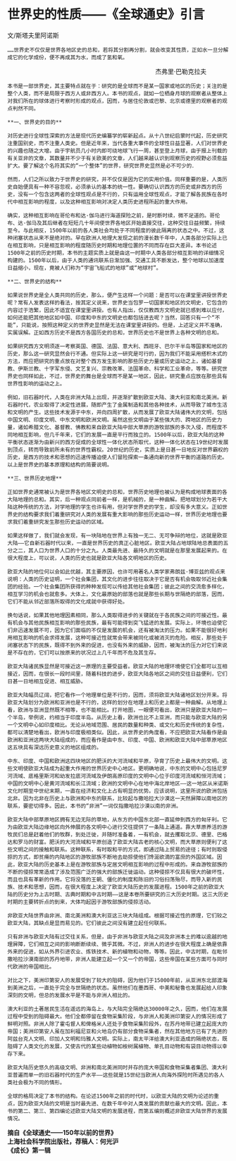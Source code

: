 # 世界史的性质——《全球通史》引言

文/斯塔夫里阿诺斯  
  
  
    ……世界史不仅仅是世界各地区史的总和，若将其分割再分割，就会改变其性质，正如水一旦分解成它的化学成份，便不再成其为水，而成了氢和氧。

　　　　　　　　　　　　　　　　　　　　　　　　杰弗里·巴勒克拉夫  
  
    本书是一部世界史，其主要特点就在于：研究的是全球而不是某一国家或地区的历史；关注的是整个人类，而不是局限于西方人或非西方人。本书的观点，就如一位栖身月球的观察者从整体上对我们所在的球体进行考察时形成的观点，因而，与居住伦敦或巴黎、北京或德里的观察者的观点判然不同。  
  
    **一、世界史的目的**  
  
    对历史进行全球性深索的方法是现代历史编纂学的崭新起点。从十八世纪启蒙时代起，历史研究注重国别史，而不注重人类史。但是近年来，当代各重大事件的全球性日益显著，人们对世界史的兴趣也随之大增。由于宇航员几小时内即可绕地球飞行一周，甚至登上月球，由于报上刊载的有关亚非的文章，其数量并不少于有关欧美的文章，人们越来越认识到观察历史的视野必须愈益扩大。要了解这个名符其实的“一个整体”的世界，研究世界史显然是必不可少的．  
  
    然而，人们之所以致力于世界史的研究，并不仅仅是因为它的实用价值。同样重要的是，人类历史自始便具有一种不容忽视，必须承认的基本的统一性。要确切认识西方的历史或非西方的历史，没有一个包含这两者的全球性观点是不行的，只有运用全球性观点，才能了解各民族在各时代中相互影响的程度，以及这种相互影响对决定人类历史进程所起的重大作用。  
  
    确实，这种相互影响在哥伦布和达·伽马进行海道探险之前，是时断时续，微不足道的。哥伦布、达·伽马及其后继者在短短几十年间使世界各地区开始直接交往，这种交往日益频繁，持续至今。与此相反，1500年以前的各人类社会均处于不同程度的彼此隔离的状态之中。不过，这种闭塞状态从来不是绝对的。早在欧洲人地理大发现之前的漫长数千年中，人类各部分实际上已在相互影响，只是相互影响的程度随历史时期和地理位置的不同而存在巨大差异。本书论述1500年之前的历史时期，本书的主题实质上就是由这一时期中人类各部分相互影响的详细情况构建的。1500年以后，由于人类的通讯联系日渐加强、交通工具不断发达，整个地球以加速度日益缩小，现在，竟被人们称为“宇宙飞船式的地球”或“地球村”。  
  
    **二、世界史的结构**  
  
    如果说世界史是全人类共同的历史，那么，便产生这样一个问题：是否可以在课堂里讲授世界史呢？常有人发表这样的看法，按其定义说来，世界史当包罗一切国家和地区的文明史，它包含的内容过于浩繁，因此不适宜在课堂里讲授。也有人指出，仅仅教西方文明史就已感到难以应付，如何还能把其他地区如中国、印度和中东的文明史也都包括进去呢？当然，回答只有一个“不能”，只能说，按照这种定义的世界史显然是无法在课堂里讲授的。但是，上述定义并不准确，实属误解。正如西方历史不是西方各国历史的总和，世界历史也不是世界上各种文明的总和。  
  
    如果研究西方文明须逐一考察英国、德国、法国、意大利、西班牙、巴尔干半岛等国家和地区的历史，那么这一研究显然会行不通。但实际上这一研究是可行的，因为我们不能采用搭积木式的方法，而应把研究的重点放在对整个西方发生影响的那些历史力量或历史运动之上，诸如基督教、伊斯兰教、十字军东侵、文艺复兴、宗教改革、法国革命、科学和工业革命，等等。研究世界史也同样如此，不过，世界史的舞台是全球而不是某一地区，因此，研究重点应放在那些具有世界性影响的运动之上。  
  
    例如，旧石器时代，人类在非洲大陆上出现，并逐渐扩散到欧亚大陆、澳大利亚和南北美洲。新石器时代，农业取得了决定性进展，随即产生了金属制造和其他各种技术，从而导致了城市生活和文明的产生。这些技术发源于中东，并向四周扩散，从而发展了欧亚大陆诸伟大的文明，包括中国文明、印度文明、中东文明和欧洲文明。虽然这些文明由于某些强大的、跨地区的历史力量，诸如希腊文化、基督教、怫教和来自欧亚大陆中部大草原的游牧部族的多次入侵，而程度不同地相互影响，但几千年来，它们的发展一直是平行而独立的。1500年以后，欧亚大陆的这种平衡状态逐渐为由新兴的西方促成的全球性一体化状态所取代，这种一体化状态在19世纪时发展到顶点，转而导致前所未有的世界性霸权。20世纪的历史，实质上是日甚一日地反对世界霸权的历史，是西方的技术和思想的迅速传播迫使人们冒险探索一条通向新的世界平衡的道路的历史。以上是世界史的基本原理和结构的简要说明。  
  
    **三、世界历史地理**  
  
    正如世界史通常被认为是世界各地区文明史的总和，世界历史地理也被认为是构成地球表面的各大陆地理的总和。其实，后一种观点同前者一样，是机械的，是一种曲解。把地球划分为若干大陆这种传统的方法，对学地理的学生也许有用，但对学世界史的学生，却没有多大意义。正如世界史的结构要求我们着重研究对人类的发展有重大影响的那些历史运动一样，世界历史地理也要求我们着重研究发生那些历史运动的区域。  
  
    如果这样做了，我们就会发现，有一块陆地在世界上有独一无二、无可争辩的地位，这就是欧亚大陆——它自新石器时代以来，一直是世界历史的真正心脏地区。欧亚大陆占地球陆地总表面的五分之二，其人口为世界人口的十分之九。人类最先进、最持久的文明就是在那里发展起来的。在很大程度上，可以说，人类的历史也就是欧亚大陆各文明地区的历史。  
  
    欧亚大陆的地位何以会如此优越，其主要原因，也许可用著名人类学家弗朗兹·博亚兹的观点来说明：人类的历史证明，一个社会集团，其文化的进步往往取决于它是否有机会吸取邻近社会集团的经验。一个社会集团所获得的种种发现可以传给其他社会集团；彼此之间的交流愈多样化，相互学习的机会也就愈多。大体上，文化最原始的部落也就是那些长期与世隔绝的部落，因而，它们不能从邻近部落所取得的文化成就中获得好处。  
  
    换句话说，如果其他地理因素相同，那么人类取得进步的关键就在于各民族之间的可接近性。最有机会与其他民族相互影响的那些民族，最有可能得到突飞猛进的发展。实际上，环境也迫使它们非迅速发展不可，因为它们面临的不仅是发展的机会，还有被淘汰的压力。如果不能很好地利用相互影响的机会求得发展，这种可接近性就常会带来被同化或被消灭的危险。相反，那些处于闭塞状态下的民族，既得不到外来的促进，也没有外来的威胁，因而，被淘汰的压力对它们来说是不存在的，它们可以按原来的状况过上几千年而不危及其生存。  
  
    欧亚大陆诸民族显然是可接近这一原理的主要受益者。欧亚大陆的地理环境使它们全都可以互相接近，因而，在很长一段时间里，随着科技的进步，欧亚大陆各地区之间的交往日益便利，它们日甚一日地相互促进、相互威胁。  
  
    欧亚大陆幅员辽阔，把它看作一个地理单位是不行的，因而，须将欧亚大陆诸地区划分开来。将欧亚大陆划分为欧洲和亚洲也是不行的，这样的划分在地理上和历史上都是一种曲解。从地理上看，欧洲与亚洲显然既不相等，也不能相比。打开地图，一眼便可看出，欧洲只是欧亚大陆的一个半岛，举例说，约相当于印度半岛。从历史上看，欧洲也比不上亚洲，而只能与欧亚大陆的另一个文明中心如印度相比。无论从地域范围、居民的数量和种类、或文化和历史传统的复杂性，都可以清楚地看出，欧洲与印度极相类似。因此，从世界史的角度看，不应把欧亚大陆看作是由欧洲和亚洲这两块大陆组成的，而应看作是由中东、印度、中国、欧洲和欧亚大陆中部草原地区这五块具有深远历史意义的地区组成的。  
  
    中东、印度、中国和欧洲这四块地区的肥沃的大河流域和平原，孕育了历史上最伟大的文明。这些文明使欧亚大陆成为起重大作用的世界历史中心地区。更明确地说，中东的文明中心包括尼罗河流域、底格里斯河和幼发拉底河流域及伊朗高原印度的文明中心位于印度河流域和恒河流域；中国的文明中心是黄河流域和长江流域；欧洲的文明中心在地中海北岸地区——这一地区从米诺斯文化时期至中世纪末期，一直在经济和文化上占有明显的优势。应该说明，这里所说的欧洲包括北非。因为北非在历史上与欧洲和中东的联系，比较起与撒哈拉大沙漠这一天然屏障以南地区的联系，要密切得多。因此，本书的“非洲”一词仅指撒哈拉沙漠以南的非洲。  
  
    欧亚大陆中部草原地区拥有无边无际的草地，从东方的中国东北部一直延伸到西方的匈牙利。它为由欧亚大陆边缘地区向外伸展的各文明中心进行交往提供了一条陆上通道。靠大草原养活的游牧民们总是赶着他们的牧群，到处迁徙，并随时准备着，一有机会，就去攫取北京、德里、巴格达和罗马的财富。肥沃的大河流域和平原创造了欧亚大陆古老的核心文明，而大草原则便利了这些文明之间的接触和联系。这种联系，有时取和平的方式，即通过陆上贸易的途径；有时则取侵掠的方式，即贫瘠的内陆地区的游牧部族不断地去劫掠使他们馋涎欲滴的富庶的外国区域。因此，欧亚大陆的历史基本上是在游牧部族与定居文明相互影响的过程中形成的。来自游牧部族的不断的侵掠常常造成了涉及范围广泛的强大的部族迁徙运动。这种侵掠不仅具有很大的破坏性，而且也具有革新的作用。它将没落的王朝、僵化的制度和陈旧的习俗扫荡殆尽，而导入新的民族、技术和思想，因而，在很大程度上决定了欧亚大陆历史的发展进程。1500年之前的欧亚大陆的历史分为上古时期、古典时期和中古时期——这是本卷所要研究的三大历史时期。这三大历史时期的主要转折点的到来，大体均起因于游牧部族的侵掠活动。  
  
    非欧亚大陆世界由非洲、南北美洲和澳大利亚这三块大陆组成。根据可接近性的原理，它们较之欧亚大陆，其缺点是显而易见的。它们彼此之间没有建立起任何联系。  
  
    只有非洲与欧亚大陆有过交往关系，但是，由于非洲与欧亚大陆之间及非洲本土的难以逾越的地理屏障，它们相互之间的影响断断续续、微乎其微。不过，非洲人的进步在很大程度上确是依靠外来的促进，如从外界引进农业、炼铁技术、新的植物和动物，等等。因此，中古时期，在毗邻撒哈拉沙漠南部的苏丹地带，非洲人能建立起一个又一个的帝国，这些帝国在某些方面可与同时代欧洲的帝国相比。  
  
    对比之下，美洲印第安人的发展受到了较大的阻碍，因为他们于15000年前，从亚洲东北部渡海到美洲之后，一直处于完全与世隔绝的状态。虽然他们在墨西哥、中美和秘鲁也发展起给人印象深刻的文明，但总的发展水平是不能与非洲人相比的。  
  
    澳大利亚的土著居民生活在遥远的海岛上，与大陆完全隔绝达30000年之久，因而，他们在发展过程中受到的阻碍最大。他们全都停留在食物采集阶段，与非洲人和美洲印第安人的情况形成了鲜明对照。非洲人除了霍屯督人和俾格米人还处于食物采集阶段外，在苏丹地带已建立起庞大的帝国；美洲印第安人虽在加利福尼亚和火地岛仍有部分食物采集者，然在其他地方已有了先进的阿兹台克人文明、印加人文明和玛雅人文明。实际上，南太平洋给澳大利亚造成的隔绝状态，既阻碍了人类文化的发展，又使古代的某些动植物如桉树属植物、单孔目动物和有袋目动物得以幸存下来。  
  
    欧亚大陆历史悠久的高级文明、非洲和南北美洲同时并存的庞大帝国和食物采集者集团、澳大利亚普遍而单一的旧石器时代的生产水平——这些就是15世纪当欧洲人向海外探险时所遇见的各人类社会极为不同的情形。  
  
    全球的格局决定了本书的结构。在论述1500年之前的时代时，以欧亚大陆的文明为论述的重点，因为欧亚大陆的文明是当时最先进、在数千年中对人类发展的贡献也最大的文明。因此，本书的第二、第三、第四编论述欧亚大陆文明的发展进程，而第五编则概述非欧亚大陆世界的发展情况。  
  
**摘自《全球通史——150年以前的世界》  
上海社会科学院出版社，荐稿人：何光沪  
《成长》第一辑**

